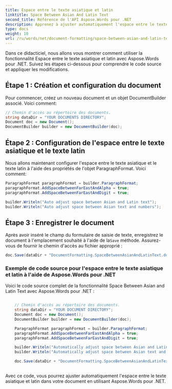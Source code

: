 ```yaml
---
title: Espace entre le texte asiatique et latin
linktitle: Space Between Asian And Latin Text
second_title: Référence de l'API Aspose.Words pour .NET
description: Apprenez à ajuster automatiquement l'espace entre le texte asiatique et latin dans votre document avec Aspose.Words pour .NET.
type: docs
weight: 10
url: /ru/words/net/document-formatting/space-between-asian-and-latin-text/
---
```


Dans ce didacticiel, nous allons vous montrer comment utiliser la fonctionnalité Espace entre le texte asiatique et latin avec Aspose.Words pour .NET. Suivez les étapes ci-dessous pour comprendre le code source et appliquer les modifications.

## Étape 1 : Création et configuration du document

Pour commencer, créez un nouveau document et un objet DocumentBuilder associé. Voici comment:

```csharp
// Chemin d'accès au répertoire des documents.
string dataDir = "YOUR DOCUMENTS DIRECTORY";
Document doc = new Document();
DocumentBuilder builder = new DocumentBuilder(doc);
```

## Étape 2 : Configuration de l'espace entre le texte asiatique et le texte latin

Nous allons maintenant configurer l'espace entre le texte asiatique et le texte latin à l'aide des propriétés de l'objet ParagraphFormat. Voici comment:

```csharp
ParagraphFormat paragraphFormat = builder.ParagraphFormat;
paragraphFormat.AddSpaceBetweenFarEastAndAlpha = true;
paragraphFormat.AddSpaceBetweenFarEastAndDigit = true;

builder.Writeln("Auto adjust space between Asian and Latin text");
builder.Writeln("Auto adjust space between Asian text and numbers");
```

## Étape 3 : Enregistrer le document

 Après avoir inséré le champ du formulaire de saisie de texte, enregistrez le document à l'emplacement souhaité à l'aide de la`Save` méthode. Assurez-vous de fournir le chemin d'accès au fichier approprié :

```csharp
doc.Save(dataDir + "DocumentFormatting.SpaceBetweenAsianAndLatinText.docx");
```

### Exemple de code source pour l'espace entre le texte asiatique et latin à l'aide de Aspose.Words pour .NET

Voici le code source complet de la fonctionnalité Space Between Asian and Latin Text avec Aspose.Words pour .NET :


```csharp

	// Chemin d'accès au répertoire des documents.
	string dataDir = "YOUR DOCUMENT DIRECTORY";
	Document doc = new Document();
	DocumentBuilder builder = new DocumentBuilder(doc);

	ParagraphFormat paragraphFormat = builder.ParagraphFormat;
	paragraphFormat.AddSpaceBetweenFarEastAndAlpha = true;
	paragraphFormat.AddSpaceBetweenFarEastAndDigit = true;

	builder.Writeln("Automatically adjust space between Asian and Latin text");
	builder.Writeln("Automatically adjust space between Asian text and numbers");

	doc.Save(dataDir + "DocumentFormatting.SpaceBetweenAsianAndLatinText.docx");
        
```

Avec ce code, vous pourrez ajuster automatiquement l'espace entre le texte asiatique et latin dans votre document en utilisant Aspose.Words pour .NET.



